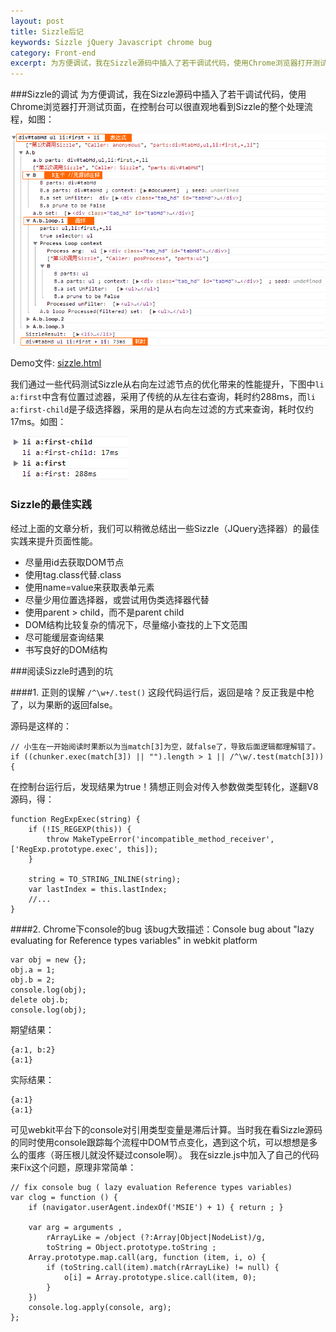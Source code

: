 ```yaml
---
layout: post
title: Sizzle后记
keywords: Sizzle jQuery Javascript chrome bug
category: Front-end
excerpt: 为方便调试，我在Sizzle源码中插入了若干调试代码，使用Chrome浏览器打开测试页面，在控制台可以很直观地看到Sizzle的整个处理流程...
---
```



###Sizzle的调试
为方便调试，我在Sizzle源码中插入了若干调试代码，使用Chrome浏览器打开测试页面，在控制台可以很直观地看到Sizzle的整个处理流程，如图：

<img src="/img/sizzle-console-process.png" alt="sizzle console process" />

Demo文件: <a href="/labs/sizzle.html" title="click to view demo ">sizzle.html</a>

我们通过一些代码测试Sizzle从右向左过滤节点的优化带来的性能提升，下图中`li a:first`中含有位置过滤器，采用了传统的从左往右查询，耗时约288ms，而`li
a:first-child`是子级选择器，采用的是从右向左过滤的方式来查询，耗时仅约17ms。如图：

<img src="/img/sizzle-test-pos.png" alt="不同查询方式的耗时对比" />

### Sizzle的最佳实践
经过上面的文章分析，我们可以稍微总结出一些Sizzle（JQuery选择器）的最佳实践来提升页面性能。

- 尽量用id去获取DOM节点
- 使用tag.class代替.class
- 使用name=value来获取表单元素
- 尽量少用位置选择器，或尝试用伪类选择器代替
- 使用parent > child，而不是parent child
- DOM结构比较复杂的情况下，尽量缩小查找的上下文范围
- 尽可能缓层查询结果
- 书写良好的DOM结构

###阅读Sizzle时遇到的坑

####1\. 正则的误解
`/^\w+/.test()` 这段代码运行后，返回是啥？反正我是中枪了，以为果断的返回false。

源码是这样的：

    // 小生在一开始阅读时果断以为当match[3]为空，就false了，导致后面逻辑都理解错了。
    if ((chunker.exec(match[3]) || "").length > 1 || /^\w/.test(match[3])) {

在控制台运行后，发现结果为true！猜想正则会对传入参数做类型转化，遂翻V8源码，得：

    function RegExpExec(string) {
        if (!IS_REGEXP(this)) {
            throw MakeTypeError('incompatible_method_receiver', ['RegExp.prototype.exec', this]);
        }

        string = TO_STRING_INLINE(string);
        var lastIndex = this.lastIndex;
        //...
    }

####2\. Chrome下console的bug 
该bug大致描述：Console bug about "lazy evaluating for Reference types variables" in webkit platform

    var obj = new {};
    obj.a = 1;
    obj.b = 2;
    console.log(obj);
    delete obj.b;
    console.log(obj);

期望结果：

    {a:1, b:2}
    {a:1}

实际结果：

    {a:1}
    {a:1}

可见webkit平台下的console对引用类型变量是滞后计算。当时我在看Sizzle源码的同时使用console跟踪每个流程中DOM节点变化，遇到这个坑，可以想想是多么的蛋疼（哥压根儿就没怀疑过console啊）。
我在sizzle.js中加入了自己的代码来Fix这个问题，原理非常简单：

    // fix console bug ( lazy evaluation Reference types variables)
    var clog = function () {
        if (navigator.userAgent.indexOf('MSIE') + 1) { return ; }

        var arg = arguments ,
            rArrayLike = /object (?:Array|Object|NodeList)/g,
            toString = Object.prototype.toString ;
        Array.prototype.map.call(arg, function (item, i, o) {
            if (toString.call(item).match(rArrayLike) != null) {
                o[i] = Array.prototype.slice.call(item, 0);
            }
        })
        console.log.apply(console, arg);
    };
